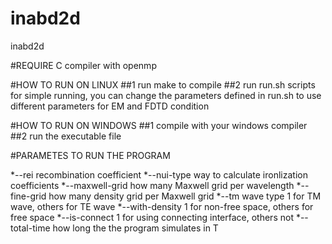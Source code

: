 inabd2d
=======

inabd2d

#REQUIRE
C compiler with openmp

#HOW TO RUN ON LINUX
##1 run make to compile
##2 run run.sh scripts for simple running, you can change the parameters defined in run.sh to use different parameters for EM and FDTD condition

#HOW TO RUN ON WINDOWS
##1 compile with your windows compiler
##2 run the executable file 

#PARAMETES TO RUN  THE PROGRAM

*--rei 			recombination coefficient
*--nui-type 		way to calculate ironlization coefficients
*--maxwell-grid 	how many Maxwell grid per wavelength
*--fine-grid 		how many density grid per Maxwell grid
*--tm 			wave type 1 for TM wave, others for TE wave
*--with-density 	1 for non-free space, others for free space
*--is-connect 		1 for using connecting interface, others not
*--total-time 		how long the the program simulates in T


